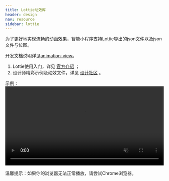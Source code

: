 ```yaml
---
title: Lottie动效库
header: design
nav: resource
sidebar: lottie
---
```


为了更好地实现流畅的动画效果，智能小程序支持Lottie导出的json文件以及json文件与位图。

开发文档说明详见<a href="https://smartprogram.baidu.com/docs/develop/component/base/#animation-view/" target="view_window">animation-view</a>。

1. Lottie使用入门，详见 [官方介绍](https://airbnb.design/lottie/) ；
2. 设计师精彩示例及动效文件，详见 [设计社区](https://www.lottiefiles.com/) 。

示例：
<video width="100%" muted autoplay="autoplay" loop="loop"  src="../../../img/design/resource/lottie_demo.mov"/>
你的浏览器不支持该视频播放
</video>
<p class="m-doc-custom-examples-text">温馨提示：如果你的浏览器无法正常播放，请尝试Chrome浏览器。</p>